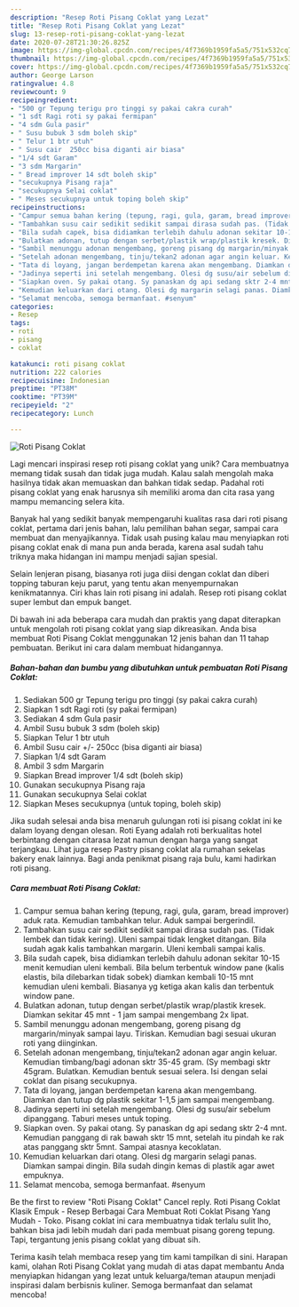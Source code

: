 ```yaml
---
description: "Resep Roti Pisang Coklat yang Lezat"
title: "Resep Roti Pisang Coklat yang Lezat"
slug: 13-resep-roti-pisang-coklat-yang-lezat
date: 2020-07-28T21:30:26.825Z
image: https://img-global.cpcdn.com/recipes/4f7369b1959fa5a5/751x532cq70/roti-pisang-coklat-foto-resep-utama.jpg
thumbnail: https://img-global.cpcdn.com/recipes/4f7369b1959fa5a5/751x532cq70/roti-pisang-coklat-foto-resep-utama.jpg
cover: https://img-global.cpcdn.com/recipes/4f7369b1959fa5a5/751x532cq70/roti-pisang-coklat-foto-resep-utama.jpg
author: George Larson
ratingvalue: 4.8
reviewcount: 9
recipeingredient:
- "500 gr Tepung terigu pro tinggi sy pakai cakra curah"
- "1 sdt Ragi roti sy pakai fermipan"
- "4 sdm Gula pasir"
- " Susu bubuk 3 sdm boleh skip"
- " Telur 1 btr utuh"
- " Susu cair  250cc bisa diganti air biasa"
- "1/4 sdt Garam"
- "3 sdm Margarin"
- " Bread improver 14 sdt boleh skip"
- "secukupnya Pisang raja"
- "secukupnya Selai coklat"
- " Meses secukupnya untuk toping boleh skip"
recipeinstructions:
- "Campur semua bahan kering (tepung, ragi, gula, garam, bread improver) aduk rata. Kemudian tambahkan telur. Aduk sampai bergerindil."
- "Tambahkan susu cair sedikit sedikit sampai dirasa sudah pas. (Tidak lembek dan tidak kering). Uleni sampai tidak lengket ditangan. Bila sudah agak kalis tambahkan margarin. Uleni kembali sampai kalis."
- "Bila sudah capek, bisa didiamkan terlebih dahulu adonan sekitar 10-15 menit kemudian uleni kembali. Bila belum terbentuk window pane (kalis elastis, bila dilebarkan tidak sobek) diamkan kembali 10-15 mnt kemudian uleni kembali. Biasanya yg ketiga akan kalis dan terbentuk window pane."
- "Bulatkan adonan, tutup dengan serbet/plastik wrap/plastik kresek. Diamkan sekitar 45 mnt - 1 jam sampai mengembang 2x lipat."
- "Sambil menunggu adonan mengembang, goreng pisang dg margarin/minyak sampai layu. Tiriskan. Kemudian bagi sesuai ukuran roti yang diinginkan."
- "Setelah adonan mengembang, tinju/tekan2 adonan agar angin keluar. Kemudian timbang/bagi adonan sktr 35-45 gram. (Sy membagi sktr 45gram. Bulatkan. Kemudian bentuk sesuai selera. Isi dengan selai coklat dan pisang secukupnya."
- "Tata di loyang, jangan berdempetan karena akan mengembang. Diamkan dan tutup dg plastik sekitar 1-1,5 jam sampai mengembang."
- "Jadinya seperti ini setelah mengembang. Olesi dg susu/air sebelum dipanggang. Taburi meses untuk toping."
- "Siapkan oven. Sy pakai otang. Sy panaskan dg api sedang sktr 2-4 mnt. Kemudian panggang di rak bawah sktr 15 mnt, setelah itu pindah ke rak atas panggang sktr 5mnt. Sampai atasnya kecoklatan."
- "Kemudian keluarkan dari otang. Olesi dg margarin selagi panas. Diamkan sampai dingin. Bila sudah dingin kemas di plastik agar awet empuknya."
- "Selamat mencoba, semoga bermanfaat. #senyum"
categories:
- Resep
tags:
- roti
- pisang
- coklat

katakunci: roti pisang coklat 
nutrition: 222 calories
recipecuisine: Indonesian
preptime: "PT38M"
cooktime: "PT39M"
recipeyield: "2"
recipecategory: Lunch

---
```



![Roti Pisang Coklat](https://img-global.cpcdn.com/recipes/4f7369b1959fa5a5/751x532cq70/roti-pisang-coklat-foto-resep-utama.jpg)

Lagi mencari inspirasi resep roti pisang coklat yang unik? Cara membuatnya memang tidak susah dan tidak juga mudah. Kalau salah mengolah maka hasilnya tidak akan memuaskan dan bahkan tidak sedap. Padahal roti pisang coklat yang enak harusnya sih memiliki aroma dan cita rasa yang mampu memancing selera kita.

Banyak hal yang sedikit banyak mempengaruhi kualitas rasa dari roti pisang coklat, pertama dari jenis bahan, lalu pemilihan bahan segar, sampai cara membuat dan menyajikannya. Tidak usah pusing kalau mau menyiapkan roti pisang coklat enak di mana pun anda berada, karena asal sudah tahu triknya maka hidangan ini mampu menjadi sajian spesial.

Selain lenjeran pisang, biasanya roti juga diisi dengan coklat dan diberi topping taburan keju parut, yang tentu akan menyempurnakan kenikmatannya. Ciri khas lain roti pisang ini adalah. Resep roti pisang coklat super lembut dan empuk banget.


Di bawah ini ada beberapa cara mudah dan praktis yang dapat diterapkan untuk mengolah roti pisang coklat yang siap dikreasikan. Anda bisa membuat Roti Pisang Coklat menggunakan 12 jenis bahan dan 11 tahap pembuatan. Berikut ini cara dalam membuat hidangannya.

<!--inarticleads1-->

##### Bahan-bahan dan bumbu yang dibutuhkan untuk pembuatan Roti Pisang Coklat:

1. Sediakan 500 gr Tepung terigu pro tinggi (sy pakai cakra curah)
1. Siapkan 1 sdt Ragi roti (sy pakai fermipan)
1. Sediakan 4 sdm Gula pasir
1. Ambil  Susu bubuk 3 sdm (boleh skip)
1. Siapkan  Telur 1 btr utuh
1. Ambil  Susu cair +/- 250cc (bisa diganti air biasa)
1. Siapkan 1/4 sdt Garam
1. Ambil 3 sdm Margarin
1. Siapkan  Bread improver 1/4 sdt (boleh skip)
1. Gunakan secukupnya Pisang raja
1. Gunakan secukupnya Selai coklat
1. Siapkan  Meses secukupnya (untuk toping, boleh skip)


Jika sudah selesai anda bisa menaruh gulungan roti isi pisang coklat ini ke dalam loyang dengan olesan. Roti Eyang adalah roti berkualitas hotel berbintang dengan citarasa lezat namun dengan harga yang sangat terjangkau. Lihat juga resep Pastry pisang coklat ala rumahan sekelas bakery enak lainnya. Bagi anda penikmat pisang raja bulu, kami hadirkan roti pisang. 

<!--inarticleads2-->

##### Cara membuat Roti Pisang Coklat:

1. Campur semua bahan kering (tepung, ragi, gula, garam, bread improver) aduk rata. Kemudian tambahkan telur. Aduk sampai bergerindil.
1. Tambahkan susu cair sedikit sedikit sampai dirasa sudah pas. (Tidak lembek dan tidak kering). Uleni sampai tidak lengket ditangan. Bila sudah agak kalis tambahkan margarin. Uleni kembali sampai kalis.
1. Bila sudah capek, bisa didiamkan terlebih dahulu adonan sekitar 10-15 menit kemudian uleni kembali. Bila belum terbentuk window pane (kalis elastis, bila dilebarkan tidak sobek) diamkan kembali 10-15 mnt kemudian uleni kembali. Biasanya yg ketiga akan kalis dan terbentuk window pane.
1. Bulatkan adonan, tutup dengan serbet/plastik wrap/plastik kresek. Diamkan sekitar 45 mnt - 1 jam sampai mengembang 2x lipat.
1. Sambil menunggu adonan mengembang, goreng pisang dg margarin/minyak sampai layu. Tiriskan. Kemudian bagi sesuai ukuran roti yang diinginkan.
1. Setelah adonan mengembang, tinju/tekan2 adonan agar angin keluar. Kemudian timbang/bagi adonan sktr 35-45 gram. (Sy membagi sktr 45gram. Bulatkan. Kemudian bentuk sesuai selera. Isi dengan selai coklat dan pisang secukupnya.
1. Tata di loyang, jangan berdempetan karena akan mengembang. Diamkan dan tutup dg plastik sekitar 1-1,5 jam sampai mengembang.
1. Jadinya seperti ini setelah mengembang. Olesi dg susu/air sebelum dipanggang. Taburi meses untuk toping.
1. Siapkan oven. Sy pakai otang. Sy panaskan dg api sedang sktr 2-4 mnt. Kemudian panggang di rak bawah sktr 15 mnt, setelah itu pindah ke rak atas panggang sktr 5mnt. Sampai atasnya kecoklatan.
1. Kemudian keluarkan dari otang. Olesi dg margarin selagi panas. Diamkan sampai dingin. Bila sudah dingin kemas di plastik agar awet empuknya.
1. Selamat mencoba, semoga bermanfaat. #senyum


Be the first to review &#34;Roti Pisang Coklat&#34; Cancel reply. Roti Pisang Coklat Klasik Empuk - Resep Berbagai Cara Membuat Roti Coklat Pisang Yang Mudah - Toko. Pisang coklat ini cara membuatnya tidak terlalu sulit lho, bahkan bisa jadi lebih mudah dari pada membuat pisang goreng tepung. Tapi, tergantung jenis pisang coklat yang dibuat sih. 

Terima kasih telah membaca resep yang tim kami tampilkan di sini. Harapan kami, olahan Roti Pisang Coklat yang mudah di atas dapat membantu Anda menyiapkan hidangan yang lezat untuk keluarga/teman ataupun menjadi inspirasi dalam berbisnis kuliner. Semoga bermanfaat dan selamat mencoba!
